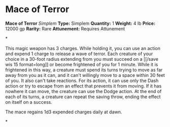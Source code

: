 # Mace of Terror

**Mace of Terror**
_Simplem_
**Type:** Simplem
**Quantity:** 1
**Weight:** 4 lb
**Price:** 12000 gp
**Rarity:** Rare
**Attunement:** Requires Attunement

*<p>This magic weapon has 3 charges. While holding it, you can use an action and expend 1 charge to release a wave of terror. Each creature of your choice in a 30-foot radius extending from you must succeed on a [[/save wis 15 format=long]] or become frightened of you for 1 minute. While it is frightened in this way, a creature must spend its turns trying to move as far away from you as it can, and it can't willingly move to a space within 30 feet of you. It also can't take reactions. For its action, it can use only the Dash action or try to escape from an effect that prevents it from moving. If it has nowhere it can move, the creature can use the Dodge action. At the end of each of its turns, a creature can repeat the saving throw, ending the effect on itself on a success.

The mace regains 1d3 expended charges daily at dawn.</p>*